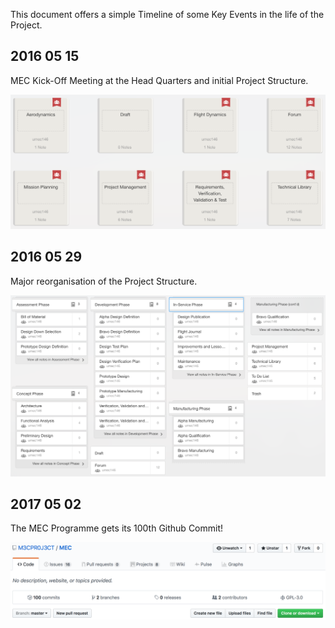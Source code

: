 This document offers a simple Timeline of some Key Events in the life of the Project.

## 2016 05 15
MEC Kick-Off Meeting at the Head Quarters and initial Project Structure.

![Project Structure 2016 05 29](https://github.com/M3CPR0J3CT/MEC/blob/master/Media/MEC%20Project%20Structure%202016%2005%2015.png)



## 2016 05 29
Major reorganisation of the Project Structure.

![Project Structure 2016 05 29](https://github.com/M3CPR0J3CT/MEC/blob/master/Media/MEC%20Project%20Structure%202016%2005%2029.png)



## 2017 05 02
The MEC Programme gets its 100th Github Commit!

![Happy 100th Commit MEC!](https://github.com/M3CPR0J3CT/MEC/blob/master/Media/Git100.png)
